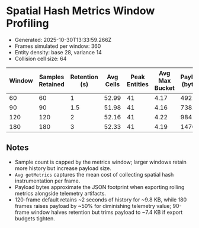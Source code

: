 # Spatial Hash Metrics Window Profiling

- Generated: 2025-10-30T13:33:59.266Z
- Frames simulated per window: 360
- Entity density: base 28, variance 14
- Collision cell size: 64

| Window | Samples Retained | Retention (s) | Avg Cells | Peak Entities | Avg Max Bucket | Payload (bytes) | Avg getMetrics (ms) |
| ------ | ---------------- | ------------- | --------- | ------------- | --------------- | ---------------- | ------------------- |
| 60 | 60 | 1 | 52.99 | 41 | 4.17 | 4921 | 0.0056 |
| 90 | 90 | 1.5 | 51.98 | 41 | 4.16 | 7381 | 0.0032 |
| 120 | 120 | 2 | 52.16 | 41 | 4.22 | 9841 | 0.0048 |
| 180 | 180 | 3 | 52.33 | 41 | 4.19 | 14761 | 0.0043 |

## Notes
- Sample count is capped by the metrics window; larger windows retain more history but increase payload size.
- `Avg getMetrics` captures the mean cost of collecting spatial hash instrumentation per frame.
- Payload bytes approximate the JSON footprint when exporting rolling metrics alongside telemetry artifacts.
- 120-frame default retains ~2 seconds of history for ~9.8 KB, while 180 frames raises payload by ~50% for diminishing telemetry value; 90-frame window halves retention but trims payload to ~7.4 KB if export budgets tighten.

